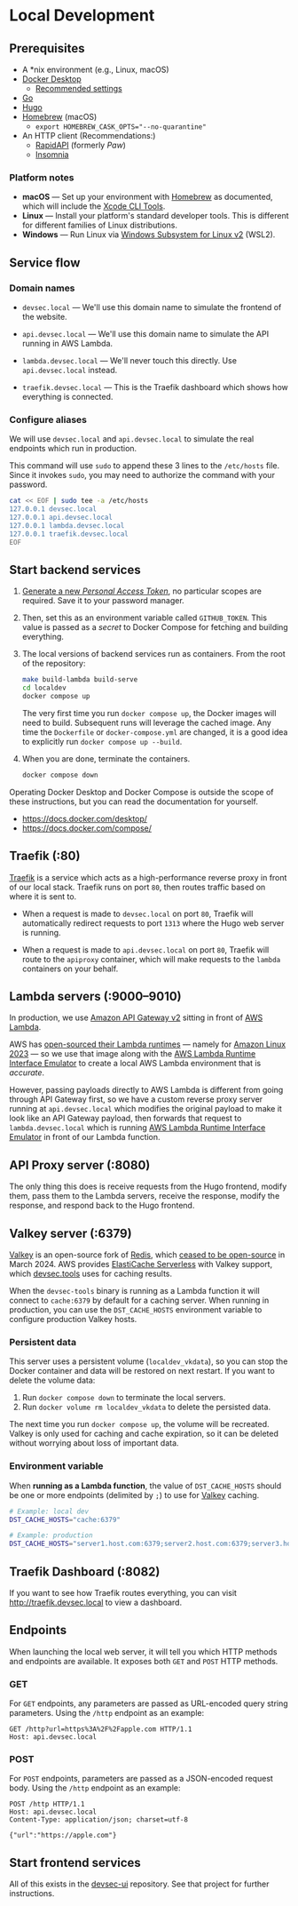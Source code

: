 # Local Development

## Prerequisites

* A *nix environment (e.g., Linux, macOS)
* [Docker Desktop]
  * [Recommended settings](https://github.com/northwood-labs/macos-for-development/wiki/Docker-Desktop#recommended-settings)
* [Go]
* [Hugo]
* [Homebrew] (macOS)
  * `export HOMEBREW_CASK_OPTS="--no-quarantine"`
* An HTTP client (Recommendations:)
  * [RapidAPI](https://paw.cloud) (formerly _Paw_)
  * [Insomnia](https://insomnia.rest)

### Platform notes

* **macOS** — Set up your environment with [Homebrew] as documented, which will include the [Xcode CLI Tools].
* **Linux** — Install your platform's standard developer tools. This is different for different families of Linux distributions.
* **Windows** — Run Linux via [Windows Subsystem for Linux v2][WSL2] (WSL2).

## Service flow

### Domain names

* `devsec.local` — We'll use this domain name to simulate the frontend of the website.

* `api.devsec.local` — We'll use this domain name to simulate the API running in AWS Lambda.

* `lambda.devsec.local` — We'll never touch this directly. Use `api.devsec.local` instead.

* `traefik.devsec.local` — This is the Traefik dashboard which shows how everything is connected.

### Configure aliases

We will use `devsec.local` and `api.devsec.local` to simulate the real endpoints which run in production.

This command will use `sudo` to append these 3 lines to the `/etc/hosts` file. Since it invokes `sudo`, you may need to authorize the command with your password.

```bash
cat << EOF | sudo tee -a /etc/hosts
127.0.0.1 devsec.local
127.0.0.1 api.devsec.local
127.0.0.1 lambda.devsec.local
127.0.0.1 traefik.devsec.local
EOF
```

## Start backend services

1. [Generate a new _Personal Access Token_](https://github.com/settings/tokens/new?description=DevSecTools%20localdev&scopes=read:packages&default_expires_at=90), no particular scopes are required. Save it to your password manager.

1. Then, set this as an environment variable called `GITHUB_TOKEN`. This value is passed as a _secret_ to Docker Compose for fetching and building everything.

1. The local versions of backend services run as containers. From the root of the repository:

    ```bash
    make build-lambda build-serve
    cd localdev
    docker compose up
    ```

    The very first time you run `docker compose up`, the Docker images will need to build. Subsequent runs will leverage the cached image. Any time the `Dockerfile` or `docker-compose.yml` are changed, it is a good idea to explicitly run `docker compose up --build`.

1. When you are done, terminate the containers.

    ```bash
    docker compose down
    ```

Operating Docker Desktop and Docker Compose is outside the scope of these instructions, but you can read the documentation for yourself.

* <https://docs.docker.com/desktop/>
* <https://docs.docker.com/compose/>

## Traefik (:80)

[Traefik] is a service which acts as a high-performance reverse proxy in front of our local stack. Traefik runs on port `80`, then routes traffic based on where it is sent to.

* When a request is made to `devsec.local` on port `80`, Traefik will automatically redirect requests to port `1313` where the Hugo web server is running.

* When a request is made to `api.devsec.local` on port `80`, Traefik will route to the `apiproxy` container, which will make requests to the `lambda` containers on your behalf.

## Lambda servers (:9000–9010)

In production, we use [Amazon API Gateway v2](https://docs.aws.amazon.com/apigateway/latest/developerguide/welcome.html) sitting in front of [AWS Lambda](https://aws.amazon.com/lambda/).

AWS has [open-sourced their Lambda runtimes](https://github.com/aws/aws-lambda-base-images/tree/provided.al2023) — namely for [Amazon Linux 2023](https://github.com/northwood-labs/lambda-provided-al2023) — so we use that image along with the [AWS Lambda Runtime Interface Emulator][RIE] to create a local AWS Lambda environment that is _accurate_.

However, passing payloads directly to AWS Lambda is different from going through API Gateway first, so we have a custom reverse proxy server running at `api.devsec.local` which modifies the original payload to make it look like an API Gateway payload, then forwards that request to `lambda.devsec.local` which is running [AWS Lambda Runtime Interface Emulator][RIE] in front of our Lambda function.

## API Proxy server (:8080)

The only thing this does is receive requests from the Hugo frontend, modify them, pass them to the Lambda servers, receive the response, modify the response, and respond back to the Hugo frontend.

## Valkey server (:6379)

[Valkey] is an open-source fork of [Redis](https://redis.io/docs/latest/get-started/), which [ceased to be open-source](https://redis.io/legal/licenses/) in March 2024. AWS provides [ElastiCache Serverless](https://aws.amazon.com/elasticache/what-is-valkey/) with Valkey support, which [devsec.tools](https://devsec.tools) uses for caching results.

When the `devsec-tools` binary is running as a Lambda function it will connect to `cache:6379` by default for a caching server. When running in production, you can use the `DST_CACHE_HOSTS` environment variable to configure production Valkey hosts.

### Persistent data

This server uses a persistent volume (`localdev_vkdata`), so you can stop the Docker container and data will be restored on next restart. If you want to delete the volume data:

1. Run `docker compose down` to terminate the local servers.
1. Run `docker volume rm localdev_vkdata` to delete the persisted data.

The next time you run `docker compose up`, the volume will be recreated. Valkey is only used for caching and cache expiration, so it can be deleted without worrying about loss of important data.

### Environment variable

When **running as a Lambda function**, the value of `DST_CACHE_HOSTS` should be one or more endpoints (delimited by `;`) to use for [Valkey] caching.

```bash
# Example: local dev
DST_CACHE_HOSTS="cache:6379"

# Example: production
DST_CACHE_HOSTS="server1.host.com:6379;server2.host.com:6379;server3.host.com:6379"
```

## Traefik Dashboard (:8082)

If you want to see how Traefik routes everything, you can visit <http://traefik.devsec.local> to view a dashboard.

## Endpoints

When launching the local web server, it will tell you which HTTP methods and endpoints are available. It exposes both `GET` and `POST` HTTP methods.

### GET

For `GET` endpoints, any parameters are passed as URL-encoded query string parameters. Using the `/http` endpoint as an example:

```http
GET /http?url=https%3A%2F%2Fapple.com HTTP/1.1
Host: api.devsec.local
```

### POST

For `POST` endpoints, parameters are passed as a JSON-encoded request body. Using the `/http` endpoint as an example:

```http
POST /http HTTP/1.1
Host: api.devsec.local
Content-Type: application/json; charset=utf-8

{"url":"https://apple.com"}
```

## Start frontend services

All of this exists in the [devsec-ui](https://github.com/northwood-labs/devsec-ui) repository. See that project for further instructions.

<!--
## [Delve]: Go debugger (:42424)

You may find that you need to run your debugger against the compiled Lambda function code running inside of our Docker container. If you followed the instructions above, then it should all be setup and ready to go for you.

* The Lambda function has been compiled with debugging data.
* The Docker container has been built with a copy of `dlv`.
* The Docker Compose definition has been configured to expose the port to the host.
* If you use [VS Code], we have the debugger definitions stored in this repository.
* There are [Delve integrations for other IDEs](https://github.com/go-delve/delve/blob/master/Documentation/EditorIntegration.md) and tools as well.
-->

[Delve]: https://github.com/go-delve/delve
[Docker Desktop]: https://docker.com/desktop
[Go]: https://go.dev
[Homebrew]: https://github.com/northwood-labs/macos-for-development/wiki
[Hugo]: https://gohugo.io
[RIE]: https://github.com/aws/aws-lambda-runtime-interface-emulator
[Valkey]: https://valkey.io
[VS Code]: https://github.com/northwood-labs/macos-for-development/wiki/VS-Code
[WSL2]: https://learn.microsoft.com/en-us/windows/wsl/install
[Xcode CLI Tools]: https://github.com/northwood-labs/macos-for-development/wiki/Installing-the-Xcode-CLI-Tools
[Traefik]: https://traefik.io
